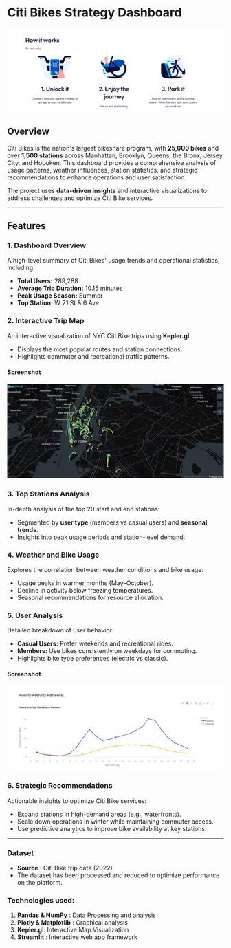 # Citi Bikes Strategy Dashboard

![Citi Bikes](Images/easy_bikes.png)

## Overview

Citi Bikes is the nation's largest bikeshare program, with **25,000 bikes** and over **1,500 stations** across Manhattan, Brooklyn, Queens, the Bronx, Jersey City, and Hoboken. This dashboard provides a comprehensive analysis of usage patterns, weather influences, station statistics, and strategic recommendations to enhance operations and user satisfaction.

The project uses **data-driven insights** and interactive visualizations to address challenges and optimize Citi Bike services.

---

## Features

### 1. Dashboard Overview
A high-level summary of Citi Bikes' usage trends and operational statistics, including:
- **Total Users:** 289,288
- **Average Trip Duration:** 10.15 minutes
- **Peak Usage Season:** Summer
- **Top Station:** W 21 St & 6 Ave

### 2. Interactive Trip Map
An interactive visualization of NYC Citi Bike trips using **Kepler.gl**:
- Displays the most popular routes and station connections.
- Highlights commuter and recreational traffic patterns.

#### Screenshot
![NYC Interactive Map](Images/nyc_bike_map.png)


### 3. Top Stations Analysis
In-depth analysis of the top 20 start and end stations:
- Segmented by **user type** (members vs casual users) and **seasonal trends**.
- Insights into peak usage periods and station-level demand.

### 4. Weather and Bike Usage
Explores the correlation between weather conditions and bike usage:
- Usage peaks in warmer months (May–October).
- Decline in activity below freezing temperatures.
- Seasonal recommendations for resource allocation.

### 5. User Analysis
Detailed breakdown of user behavior:
- **Casual Users:** Prefer weekends and recreational rides.
- **Members:** Use bikes consistently on weekdays for commuting.
- Highlights bike type preferences (electric vs classic).

#### Screenshot
![NYC Interactive Map](Images/user_activity.png)


### 6. Strategic Recommendations
Actionable insights to optimize Citi Bike services:
- Expand stations in high-demand areas (e.g., waterfronts).
- Scale down operations in winter while maintaining commuter access.
- Use predictive analytics to improve bike availability at key stations.

---

### Dataset

- **Source** : Citi Bike trip data (2022)
- The dataset has been processed and reduced to optimize performance on the platform.

### Technologies used: 
1. **Pandas & NumPy** : Data Processing and analysis
2. **Plotly & Matplotlib** : Graphical analysis
3. **Kepler.gl**: Interactive Map Visualization
4. **Streamlit** : Interactive web app framework
  
